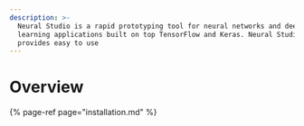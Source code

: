 ```yaml
---
description: >-
  Neural Studio is a rapid prototyping tool for neural networks and deep
  learning applications built on top TensorFlow and Keras. Neural Studio
  provides easy to use
---
```


# Overview



{% page-ref page="installation.md" %}





